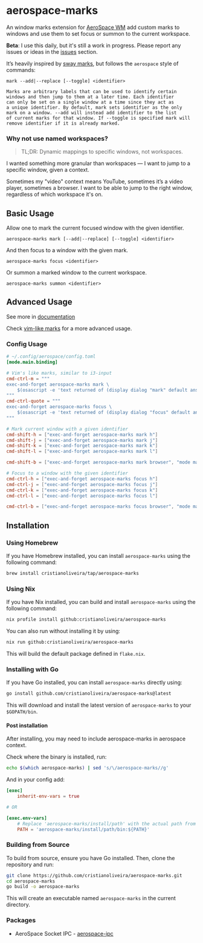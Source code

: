 # aerospace-marks

An window marks extension for [AeroSpace WM](https://github.com/nikitabobko/AeroSpace) add
custom marks to windows and use them to set focus or summon to the current workspace.

**Beta**: I use this daily, but it's still a work in progress. Please report any issues or ideas in the [issues](https://github.com/cristianoliveira/aerospace-marks/issues) section.

It’s heavily inspired by [sway marks](https://man.archlinux.org/man/sway.5.en), but follows the `aerospace` style of commands:
```text
mark --add|--replace [--toggle] <identifier>

Marks are arbitrary labels that can be used to identify certain
windows and then jump to them at a later time. Each identifier
can only be set on a single window at a time since they act as
a unique identifier. By default, mark sets identifier as the only
mark on a window. --add will instead add identifier to the list
of current marks for that window. If --toggle is specified mark will
remove identifier if it is already marked.
```

### Why not use named workspaces?

> TL;DR: Dynamic mappings to specific windows, not workspaces.

I wanted something more granular than workspaces — I want to jump to a specific window, given a context.

Sometimes my "video" context means YouTube, sometimes it’s a video player, sometimes a browser. I want to be able to jump to the right window, regardless of which workspace it's on.

## Basic Usage

Allow one to mark the current focused window with the given identifier. 
```text
aerospace-marks mark [--add|--replace] [--toggle] <identifier>
```
And then focus to a window with the given mark.
```text
aerospace-marks focus <identifier>
```
Or summon a marked window to the current workspace.
```text
aerospace-marks summon <identifier>
```

## Advanced Usage

See more in [documentation](docs/aerospace-marks)

Check [vim-like marks](https://i3wm.org/docs/userguide.html#vim_like_marks) for a more advanced usage.

### Config Usage
```toml
# ~/.config/aerospace/config.toml
[mode.main.binding] 

# Vim's like marks, similar to i3-input
cmd-ctrl-m = """
exec-and-forget aerospace-marks mark \
    $(osascript -e 'text returned of (display dialog "mark" default answer "")')
"""
cmd-ctrl-quote = """
exec-and-forget aerospace-marks focus \
    $(osascript -e 'text returned of (display dialog "focus" default answer "")')
"""

# Mark current window with a given identifier
cmd-shift-h = ["exec-and-forget aerospace-marks mark h"]
cmd-shift-j = ["exec-and-forget aerospace-marks mark j"]
cmd-shift-k = ["exec-and-forget aerospace-marks mark k"]
cmd-shift-l = ["exec-and-forget aerospace-marks mark l"]

cmd-shift-b = ["exec-and-forget aerospace-marks mark browser", "mode main"]

# Focus to a window with the given identifier
cmd-ctrl-h = ["exec-and-forget aerospace-marks focus h"]
cmd-ctrl-j = ["exec-and-forget aerospace-marks focus j"]
cmd-ctrl-k = ["exec-and-forget aerospace-marks focus k"]
cmd-ctrl-l = ["exec-and-forget aerospace-marks focus l"]

cmd-ctrl-b = ["exec-and-forget aerospace-marks focus browser", "mode main"]
```

## Installation

### Using Homebrew

If you have Homebrew installed, you can install `aerospace-marks` using the following command:

```bash
brew install cristianoliveira/tap/aerospace-marks
```

### Using Nix

If you have Nix installed, you can build and install `aerospace-marks` using the following command:

```bash
nix profile install github:cristianoliveira/aerospace-marks
```

You can also run without installing it by using:

```bash
nix run github:cristianoliveira/aerospace-marks
```

This will build the default package defined in `flake.nix`.

### Installing with Go

If you have Go installed, you can install `aerospace-marks` directly using:

```bash
go install github.com/cristianoliveira/aerospace-marks@latest
```

This will download and install the latest version of `aerospace-marks` to your `$GOPATH/bin`.

#### Post installation

After installing, you may need to include aerospace-marks in aerospace context.

Check where the binary is installed, run:
```bash
echo $(which aerospace-marks) | sed 's/\/aerospace-marks//g'
```

And in your config add:
```toml
[exec]
    inherit-env-vars = true

# OR

[exec.env-vars]
    # Replace 'aerospace-marks/install/path' with the actual path from the above command
    PATH = 'aerospace-marks/install/path/bin:${PATH}'
```

### Building from Source

To build from source, ensure you have Go installed. Then, clone the repository and run:

```bash
git clone https://github.com/cristianoliveira/aerospace-marks.git
cd aerospace-marks
go build -o aerospace-marks
```

This will create an executable named `aerospace-marks` in the current directory.

### Packages

- AeroSpace Socket IPC - [aerospace-ipc](https://github.com/cristianoliveira/aerospace-ipc)
